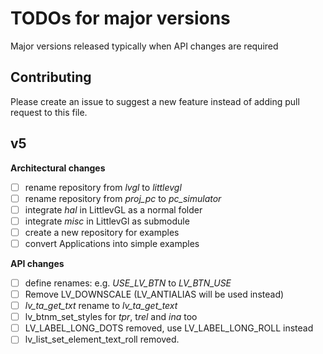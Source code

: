 # TODOs for major versions
Major versions released typically when API changes are required

## Contributing
Please create an issue to suggest a new feature instead of adding pull request to this file.

## v5 
**Architectural changes**
- [ ] rename repository from *lvgl* to *littlevgl*
- [ ] rename repository from *proj_pc* to *pc_simulator*
- [ ] integrate *hal* in LittlevGL as a normal folder
- [ ] integrate *misc* in LittlevGl as submodule
- [ ] create a new repository for examples
- [ ] convert Applications into simple examples 

**API changes**
- [ ] define renames: e.g. *USE_LV_BTN* to *LV_BTN_USE*
- [ ] Remove LV_DOWNSCALE (LV_ANTIALIAS will be used instead)
- [ ] *lv_ta_get_txt* rename to *lv_ta_get_text* 
- [ ] lv_btnm_set_styles for *tpr*, t*rel* and *ina* too
- [ ] LV_LABEL_LONG_DOTS removed, use LV_LABEL_LONG_ROLL instead
- [ ] lv_list_set_element_text_roll removed.
